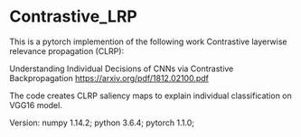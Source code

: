 # Contrastive_LRP

This is a pytorch implemention of the following work Contrastive layerwise relevance propagation (CLRP):

Understanding Individual Decisions of CNNs via Contrastive Backpropagation
https://arxiv.org/pdf/1812.02100.pdf

The code creates CLRP saliency maps to explain individual classification on VGG16 model.

Version: numpy 1.14.2; python 3.6.4; pytorch 1.1.0;
